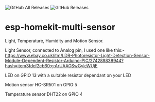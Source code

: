 ![GitHub All Releases](https://img.shields.io/github/downloads/maccoylton/esp-homekit-multi-sensor/total) 
![GitHub Releases](https://img.shields.io/github/downloads/maccoylton/esp-homekit-multi-sensor/latest/total)

# esp-homekit-multi-sensor 

Light, Temperature, Humidity and Motion Sensor. 


Light Sensor, connected to Analog pin, I used one like this:- https://www.ebay.co.uk/itm/LDR-Photoresistor-Light-Detection-Sensor-Module-Dependent-Resistor-Arduino-PIC/274289838944?hash=item3fdcf2cb60:g:ArUAAOSwGyleWUjE

LED on GPIO 13 with a suitable resistor dependant on your LED

Motion sensor HC-SR501 on GPIO 5

Temperature sensor DHT22 on GPIO 4
